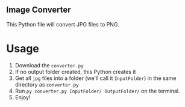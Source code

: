 ## Image Converter
This Python file will convert JPG files to PNG.

# Usage
1. Download the `converter.py`
2. If no output folder created, this Python creates it
3. Get all `jpg` files into a folder (we'll call it `InputFolder`) in the same directory as `converter.py`
4. Run `py converter.py InputFolder/ OutputFolder/` on the terminal.
5. Enjoy!
